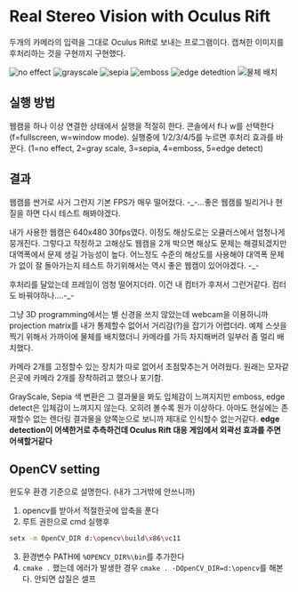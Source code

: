 # Real Stereo Vision with Oculus Rift
두개의 카메라의 입력을 그대로 Oculus Rift로 보내는 프로그램이다. 캡쳐한 이미지를 후처리하는 것을 구현까지 구현했다.

![no effect](https://raw.github.com/shipduck/haruna/master/document/no_effect.jpg)
![grayscale](https://raw.github.com/shipduck/haruna/master/document/gray_scale.jpg)
![sepia](https://raw.github.com/shipduck/haruna/master/document/sepia.jpg)
![emboss](https://raw.github.com/shipduck/haruna/master/document/emboss.jpg)
![edge detedtion](https://raw.github.com/shipduck/haruna/master/document/edge_detect.jpg)
![물체 배치](https://raw.github.com/shipduck/haruna/master/document/object_pos.jpg)

## 실행 방법
웹캠을 하나 이상 연결한 상태에서 실행을 적절히 한다. 콘솔에서 f나 w를 선택한다(f=fullscreen, w=window mode). 
실행중에 1/2/3/4/5를 누르면 후처리 효과를 바꾼다. (1=no effect, 2=gray scale, 3=sepia, 4=emboss, 5=edge detect)

## 결과
웹캠를 싼거로 사거 그런지 기본 FPS가 매우 떨어졌다. -_-...좋은 웹캠를 빌리거나 현질을 하면 다시 테스트 해봐야겠다.

내가 사용한 웹캠은 640x480 30fps였다. 이정도 해상도로는 오큘러스에서 엄청나게 뭉개진다. 
그렇다고 작정하고 고해상도 웹캠을 2개 박으면 해상도 문제는 해결되겠지만 대역폭에서 문제 생길 가능성이 높다.
어느정도 수준의 해상도를 사용해야 대역폭 문제가 없이 잘 돌아가는지 테스트 하기위해서는 역시 좋은 웹캠이 있어야겠다. -_-

후처리를 달았는데 프레임이 엄청 떨어지더라. 이건 내 컴터가 후져서 그런거같다. 컴터도 바꿔야하나....-_-

그냥 3D programming에서는 별 신경을 쓰지 않았는데 webcam을 이용하니까 
projection matrix를 내가 통제할수 없어서 거리감(?)을 잡기가 어렵더라.
예제 스샷을 찍기 위해서 가까이에 물체를 배치했더니 카메라를 가득 차지해버려 일부러 좀 멀리 배치했다. 

카메라 2개를 고정할수 있는 장치가 따로 없어서 초점맞추는거 어려웠다. 
원래는 모자같은곳에 카메라 2개를 장착하려고 했으나 포기함.

GrayScale, Sepia 색 변환은 그 결과물을 봐도 입체감이 느껴지지만 emboss, edge detect은 입체감이 느껴지지 않는다. 
오히려 볼수록 뭔가 이상하다. 아마도 현실에는 존재할수 없는 렌더링 결과물을 양쪽눈으로 보니까 제대로 인식할수 없는거같다.
**edge detection이 어색한거로 추측하건데 Oculus Rift 대응 게임에서 외곽선 효과를 주면 어색할거같다**

## OpenCV setting
윈도우 환경 기준으로 설명한다. (내가 그거밖에 안쓰니까)

1. opencv를 받아서 적절한곳에 압축을 푼다
2. 루트 권한으로 cmd 실행후
```sh
setx -m OpenCV_DIR d:\opencv\build\x86\vc11
```
3. 환경변수 PATH에 ```%OPENCV_DIR%\bin```를 추가한다
3. ```cmake .``` 했는데 에러가 발생한 경우 ```cmake . -DOpenCV_DIR=d:\opencv```를 해본다. 안되면 삽질은 셀프

